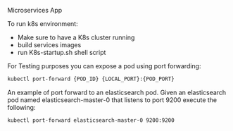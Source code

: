 Microservices App

To run k8s environment:
- Make sure to have a K8s cluster running
- build services images
- run K8s-startup.sh shell script

For Testing purposes you can expose a pod using port forwarding:
```bash
kubectl port-forward {POD_ID} {LOCAL_PORT}:{POD_PORT}
```

An example of port forward to an elasticsearch pod.
Given an elasticsearch pod named elasticsearch-master-0 that listens to port 9200 execute the following:

```bash
kubectl port-forward elasticsearch-master-0 9200:9200
```